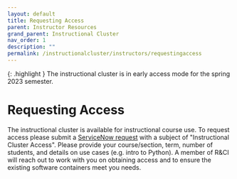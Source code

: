 ```yaml
---
layout: default
title: Requesting Access
parent: Instructor Resources
grand_parent: Instructional Cluster
nav_order: 1
description: ""
permalink: /instructionalcluster/instructors/requestingaccess
---
```


{: .highlight }
The instructional cluster is in early access mode for the spring 2023 semester.

# Requesting Access

The instructional cluster is available for instructional course use. To request access please submit a [ServiceNow request](https://sdsu.service-now.com/sp) with a subject of "Instructional Cluster Access". Please provide your course/section, term, number of students, and details on use cases (e.g. intro to Python). A member of R&CI will reach out to work with you on obtaining access and to ensure the existing software containers meet you needs.